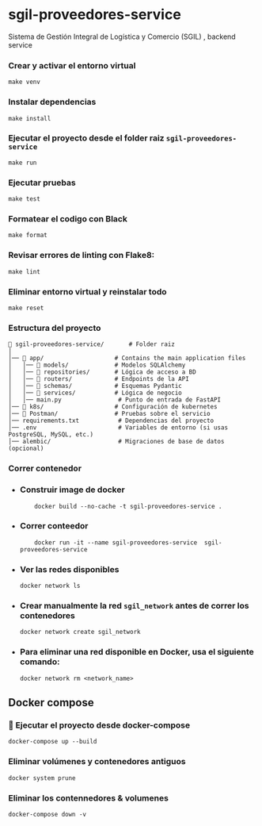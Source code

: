 # sgil-proveedores-service
Sistema de Gestión Integral de Logística y Comercio (SGIL) , backend service


### Crear y activar el entorno virtual
```
make venv
```

### Instalar dependencias

```
make install
```

### Ejecutar el proyecto desde el folder raiz `sgil-proveedores-service`
```
make run
```

### Ejecutar pruebas
```
make test
```

### Formatear el codigo con Black
```
make format
```

### Revisar errores de linting con Flake8:
```
make lint
```

### Eliminar entorno virtual y reinstalar todo 
```
make reset
```

### Estructura del proyecto


```
📂 sgil-proveedores-service/       # Folder raiz
│
│── 📂 app/                    # Contains the main application files
│   │── 📂 models/             # Modelos SQLAlchemy
│   │── 📂 repositories/       # Lógica de acceso a BD
│   │── 📂 routers/            # Endpoints de la API
│   │── 📂 schemas/            # Esquemas Pydantic
│   │── 📂 services/           # Lógica de negocio
│   │── main.py                # Punto de entrada de FastAPI
│── 📂 k8s/                    # Configuración de kubernetes
│── 📂 Postman/                # Pruebas sobre el servicio
│── requirements.txt           # Dependencias del proyecto
│── .env                       # Variables de entorno (si usas PostgreSQL, MySQL, etc.)
│── alembic/                   # Migraciones de base de datos (opcional)
```


### Correr contenedor
 - ### Construir image de docker
    ```
        docker build --no-cache -t sgil-proveedores-service .
    ```

 - ### Correr conteedor
    ```
        docker run -it --name sgil-proveedores-service  sgil-proveedores-service
    ```

 - ### Ver las redes disponibles
    ```
    docker network ls
    ```
 - ### Crear manualmente la red `sgil_network` antes de correr los contenedores
    ```
    docker network create sgil_network
    ```
 - ### Para eliminar una red disponible en Docker, usa el siguiente comando:
    ```
    docker network rm <network_name>
    ```

## Docker compose

### 🚀 Ejecutar el proyecto desde docker-compose
```
docker-compose up --build
```

### Eliminar volúmenes y contenedores antiguos 
```
docker system prune
```

### Eliminar los contennedores & volumenes
```
docker-compose down -v
```
